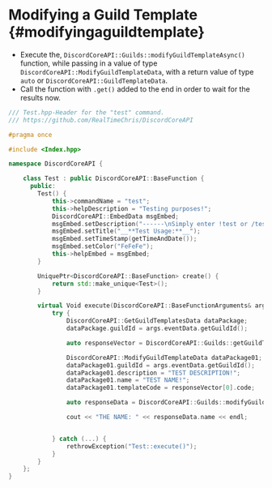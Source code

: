 Modifying a Guild Template {#modifyingaguildtemplate}
============
- Execute the, `DiscordCoreAPI::Guilds::modifyGuildTemplateAsync()` function, while passing in a value of type `DiscordCoreAPI::ModifyGuildTemplateData`, with a return value of type `auto` or `DiscordCoreAPI::GuildTemplateData`.
- Call the function with `.get()` added to the end in order to wait for the results now.

```cpp
/// Test.hpp-Header for the "test" command.
/// https://github.com/RealTimeChris/DiscordCoreAPI

#pragma once

#include <Index.hpp>

namespace DiscordCoreAPI {

	class Test : public DiscordCoreAPI::BaseFunction {
	  public:
		Test() {
			this->commandName = "test";
			this->helpDescription = "Testing purposes!";
			DiscordCoreAPI::EmbedData msgEmbed;
			msgEmbed.setDescription("------\nSimply enter !test or /test!\n------");
			msgEmbed.setTitle("__**Test Usage:**__");
			msgEmbed.setTimeStamp(getTimeAndDate());
			msgEmbed.setColor("FeFeFe");
			this->helpEmbed = msgEmbed;
		}

		UniquePtr<DiscordCoreAPI::BaseFunction> create() {
			return std::make_unique<Test>();
		}

		virtual Void execute(DiscordCoreAPI::BaseFunctionArguments& args) {
			try {
				DiscordCoreAPI::GetGuildTemplatesData dataPackage;
				dataPackage.guildId = args.eventData.getGuildId();

				auto responseVector = DiscordCoreAPI::Guilds::getGuildTemplatesAsync(dataPackage).get();

				DiscordCoreAPI::ModifyGuildTemplateData dataPackage01;
				dataPackage01.guildId = args.eventData.getGuildId();
				dataPackage01.description = "TEST DESCRIPTION!";
				dataPackage01.name = "TEST NAME!";
				dataPackage01.templateCode = responseVector[0].code;

				auto responseData = DiscordCoreAPI::Guilds::modifyGuildTemplateAsync(dataPackage01).get();

				cout << "THE NAME: " << responseData.name << endl;


			} catch (...) {
				rethrowException("Test::execute()");
			}
		}
	};
}
```
